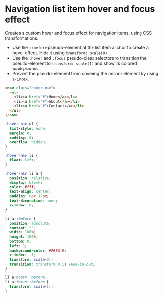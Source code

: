 # Navigation list item hover and focus effect

Creates a custom hover and focus effect for navigation items, using CSS transformations.

* Use the `::before` pseudo-element at the list item anchor to create a hover effect. Hide it using `transform: scale(0)`.
* Use the `:hover` and `:focus` pseudo-class selectors to transition the pseudo-element to `transform: scale(1)` and show its colored background.
* Prevent the pseudo-element from covering the anchor element by using `z-index`.

```html
<nav class="hover-nav">
  <ul>
    <li><a href="#">Home</a></li>
    <li><a href="#">About</a></li>
    <li><a href="#">Contact</a></li>
  </ul>
</nav>
```

```css
.hover-nav ul {
  list-style: none;
  margin: 0;
  padding: 0;
  overflow: hidden;
}

.hover-nav li {
  float: left;
}

.hover-nav li a {
  position: relative;
  display: block;
  color: #fff;
  text-align: center;
  padding: 8px 12px;
  text-decoration: none;
  z-index: 0;
}

li a::before {
  position: absolute;
  content: "";
  width: 100%;
  height: 100%;
  bottom: 0;
  left: 0;
  background-color: #2683f6;
  z-index: -1;
  transform: scale(0);
  transition: transform 0.5s ease-in-out;
}

li a:hover::before,
li a:focus::before {
  transform: scale(1);
}
```
